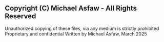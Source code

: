 ## Copyright (C) Michael Asfaw - All Rights Reserved
Unauthorized copying of these files, via any medium is strictly prohibited
Proprietary and confidential
Written by Michael Asfaw, March 2025